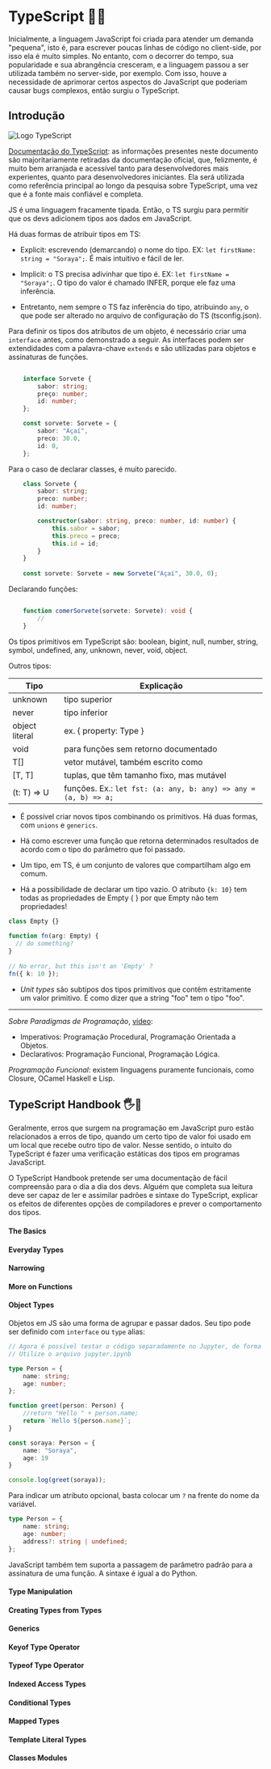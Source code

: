 # TypeScript 📘🔵

Inicialmente, a linguagem JavaScript foi criada para atender um demanda "pequena", isto é, para escrever poucas linhas de código no client-side, por isso ela é muito simples. No entanto, com o decorrer do tempo, sua popularidade e sua abrangência cresceram, e a linguagem passou a ser utilizada também no server-side, por exemplo. Com isso, houve a necessidade de aprimorar certos aspectos do JavaScript que poderiam causar bugs complexos, então surgiu o TypeScript.

## Introdução

![Logo TypeScript](https://encrypted-tbn0.gstatic.com/images?q=tbn:ANd9GcTIrOXd86iDXx-hL8ZoHFwV7SR5ihBzQcvOgg&s)

[Documentação do TypeScript](https://www.typescriptlang.org/docs): as informações presentes neste documento são majoritariamente retiradas da documentação oficial, que, felizmente, é muito bem arranjada e acessível tanto para desenvolvedores mais experientes, quanto para desenvolvedores iniciantes. Ela será utilizada como referência principal ao longo da pesquisa sobre TypeScript, uma vez que é a fonte mais confiável e completa.

JS é uma linguagem fracamente tipada. Então, o TS surgiu para permitir que os devs adicionem tipos aos dados em JavaScript.

Há duas formas de atribuir tipos em TS:
- Explicit: escrevendo (demarcando) o nome do tipo. EX: `let firstName: string = "Soraya";`. É mais intuitivo e fácil de ler.

- Implicit: o TS precisa adivinhar que tipo é. EX: `let firstName = "Soraya";`. O tipo do valor é chamado INFER, porque ele faz uma inferência.

- Entretanto, nem sempre o TS faz inferência do tipo, atribuindo `any`, o que pode ser alterado no arquivo de configuração do TS (tsconfig.json).

Para definir os tipos dos atributos de um objeto, é necessário criar uma `interface` antes, como demonstrado a seguir. As interfaces podem ser extendidades com a palavra-chave `extends` e são utilizadas para objetos e assinaturas de funções.

```typescript

    interface Sorvete {
        sabor: string;
        preço: number;
        id: number;
    };

    const sorvete: Sorvete = {
        sabor: "Açaí",
        preco: 30.0,
        id: 0,
    };
```
Para o caso de declarar classes, é muito parecido.

```typescript
    class Sorvete {
        sabor: string;
        preco: number;
        id: number;

        constructor(sabor: string, preco: number, id: number) {
            this.sabor = sabor;
            this.preco = preco;
            this.id = id;
        }
    }
    
    const sorvete: Sorvete = new Sorvete("Açaí", 30.0, 0);
```

Declarando funções:

```typescript

    function comerSorvete(sorvete: Sorvete): void {
        //
    }
```

Os tipos primitivos em TypeScript são: boolean, bigint, null, number, string, symbol, undefined, any, unknown, never, void, object.

Outros tipos:

|Tipo|Explicação|
|----------|----------|
|unknown|tipo superior|
|never|tipo inferior|
|object literal|ex. { property: Type }|
|void|para funções sem retorno documentado|
|T[]|vetor mutável, também escrito como <T>|
|[T, T]|tuplas, que têm tamanho fixo, mas mutável|
|(t: T) => U|funções. Ex.: `let fst: (a: any, b: any) => any = (a, b) => a;`|


- É possível criar novos tipos combinando os primitivos. Há duas formas, com `unions` e `generics`.

- Há como escrever uma função que retorna determinados resultados de acordo com o tipo do parâmetro que foi passado.

- Um tipo, em TS, é um conjunto de valores que compartilham algo em comum. 

- Há a possibilidade de declarar um tipo vazio. O atributo `{k: 10}` tem todas as propriedades de Empty { } por que Empty não tem propriedades!

```typescript
class Empty {}
 
function fn(arg: Empty) {
  // do something?
}
 
// No error, but this isn't an 'Empty' ?
fn({ k: 10 });
```

- *Unit types* são subtipos dos tipos primitivos que contêm estritamente um valor primitivo. É como dizer que a string "foo" tem o tipo "foo". 


-------------------------
*Sobre Paradigmas de Programação*, [vídeo](https://youtu.be/sqKnYS-ZXsQ?si=Ep64J9IPRHdxeoTl):
- Imperativos: Programação Procedural, Programação Orientada a Objetos.
- Declarativos: Programação Funcional, Programação Lógica.

*Programação Funcional*: existem linguagens puramente funcionais, como Closure, OCamel Haskell e Lisp. 

## TypeScript Handbook 🖐️📙

Geralmente, erros que surgem na programação em JavaScript puro estão relacionados a erros de tipo, quando um certo tipo de valor foi usado em um local que recebe outro tipo de valor. Nesse sentido, o intuito do TypeScript é fazer uma verificação estáticas dos tipos em programas JavaScript.

O TypeScript Handbook pretende ser uma documentação de fácil compreensão para o dia a dia dos devs. Alguém que completa sua leitura deve ser capaz de ler e assimilar padrões e sintaxe do TypeScript, explicar os efeitos de diferentes opções de compiladores e prever o comportamento dos tipos.

#### The Basics
#### Everyday Types
#### Narrowing
#### More on Functions

#### Object Types
Objetos em JS são uma forma de agrupar e passar dados. Seu tipo pode ser definido com `interface` ou `type` alias:

```typescript
// Agora é possível testar o código separadamente no Jupyter, de forma prática.
// Utilize o arquivo jupyter.ipynb

type Person = {
    name: string;
    age: number;
};

function greet(person: Person) {
    //return "Hello " + person.name;
    return `Hello ${person.name}`;
}

const soraya: Person = {
    name: "Soraya",
    age: 19
}

console.log(greet(soraya));
```

Para indicar um atributo opcional, basta colocar um `?` na frente do nome da variável.
```typescript
type Person = {
    name: string;
    age: number;
    address?: string | undefined;
};
```
JavaScript também tem suporta a passagem de parâmetro padrão para a assinatura de uma função. A sintaxe é igual a do Python. 

#### Type Manipulation
#### Creating Types from Types
#### Generics
#### Keyof Type Operator
#### Typeof Type Operator
#### Indexed Access Types
#### Conditional Types
#### Mapped Types
#### Template Literal Types
#### Classes Modules